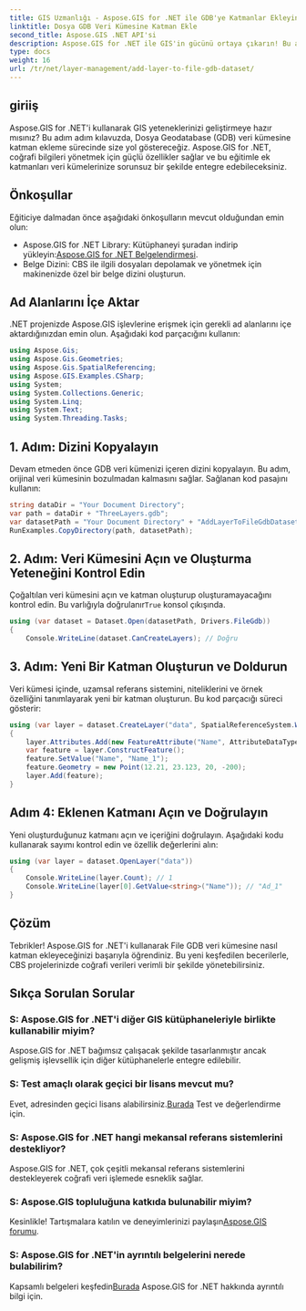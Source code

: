 ```yaml
---
title: GIS Uzmanlığı - Aspose.GIS for .NET ile GDB'ye Katmanlar Ekleyin
linktitle: Dosya GDB Veri Kümesine Katman Ekle
second_title: Aspose.GIS .NET API'si
description: Aspose.GIS for .NET ile GIS'in gücünü ortaya çıkarın! Bu adım adım eğitimde Dosya GDB veri kümelerine nasıl katman ekleneceğini öğrenin. #coğrafi veriler #Aspose #GIS
type: docs
weight: 16
url: /tr/net/layer-management/add-layer-to-file-gdb-dataset/
---
```

## giriiş
Aspose.GIS for .NET'i kullanarak GIS yeteneklerinizi geliştirmeye hazır mısınız? Bu adım adım kılavuzda, Dosya Geodatabase (GDB) veri kümesine katman ekleme sürecinde size yol göstereceğiz. Aspose.GIS for .NET, coğrafi bilgileri yönetmek için güçlü özellikler sağlar ve bu eğitimle ek katmanları veri kümelerinize sorunsuz bir şekilde entegre edebileceksiniz.
## Önkoşullar
Eğiticiye dalmadan önce aşağıdaki önkoşulların mevcut olduğundan emin olun:
-  Aspose.GIS for .NET Library: Kütüphaneyi şuradan indirip yükleyin:[Aspose.GIS for .NET Belgelendirmesi](https://reference.aspose.com/gis/net/).
- Belge Dizini: CBS ile ilgili dosyaları depolamak ve yönetmek için makinenizde özel bir belge dizini oluşturun.
## Ad Alanlarını İçe Aktar
.NET projenizde Aspose.GIS işlevlerine erişmek için gerekli ad alanlarını içe aktardığınızdan emin olun. Aşağıdaki kod parçacığını kullanın:
```csharp
using Aspose.Gis;
using Aspose.Gis.Geometries;
using Aspose.Gis.SpatialReferencing;
using Aspose.GIS.Examples.CSharp;
using System;
using System.Collections.Generic;
using System.Linq;
using System.Text;
using System.Threading.Tasks;
```
## 1. Adım: Dizini Kopyalayın
Devam etmeden önce GDB veri kümenizi içeren dizini kopyalayın. Bu adım, orijinal veri kümesinin bozulmadan kalmasını sağlar. Sağlanan kod pasajını kullanın:
```csharp
string dataDir = "Your Document Directory";
var path = dataDir + "ThreeLayers.gdb";
var datasetPath = "Your Document Directory" + "AddLayerToFileGdbDataset_out.gdb";
RunExamples.CopyDirectory(path, datasetPath);
```
## 2. Adım: Veri Kümesini Açın ve Oluşturma Yeteneğini Kontrol Edin
 Çoğaltılan veri kümesini açın ve katman oluşturup oluşturamayacağını kontrol edin. Bu varlığıyla doğrulanır`True` konsol çıkışında.
```csharp
using (var dataset = Dataset.Open(datasetPath, Drivers.FileGdb))
{
    Console.WriteLine(dataset.CanCreateLayers); // Doğru
```
## 3. Adım: Yeni Bir Katman Oluşturun ve Doldurun
Veri kümesi içinde, uzamsal referans sistemini, niteliklerini ve örnek özelliğini tanımlayarak yeni bir katman oluşturun. Bu kod parçacığı süreci gösterir:
```csharp
using (var layer = dataset.CreateLayer("data", SpatialReferenceSystem.Wgs84))
{
    layer.Attributes.Add(new FeatureAttribute("Name", AttributeDataType.String));
    var feature = layer.ConstructFeature();
    feature.SetValue("Name", "Name_1");
    feature.Geometry = new Point(12.21, 23.123, 20, -200);
    layer.Add(feature);
}
```
## Adım 4: Eklenen Katmanı Açın ve Doğrulayın
Yeni oluşturduğunuz katmanı açın ve içeriğini doğrulayın. Aşağıdaki kodu kullanarak sayımı kontrol edin ve özellik değerlerini alın:
```csharp
using (var layer = dataset.OpenLayer("data"))
{
    Console.WriteLine(layer.Count); // 1
    Console.WriteLine(layer[0].GetValue<string>("Name")); // "Ad_1"
}
```
## Çözüm
Tebrikler! Aspose.GIS for .NET'i kullanarak File GDB veri kümesine nasıl katman ekleyeceğinizi başarıyla öğrendiniz. Bu yeni keşfedilen becerilerle, CBS projelerinizde coğrafi verileri verimli bir şekilde yönetebilirsiniz.
## Sıkça Sorulan Sorular
### S: Aspose.GIS for .NET'i diğer GIS kütüphaneleriyle birlikte kullanabilir miyim?
Aspose.GIS for .NET bağımsız çalışacak şekilde tasarlanmıştır ancak gelişmiş işlevsellik için diğer kütüphanelerle entegre edilebilir.
### S: Test amaçlı olarak geçici bir lisans mevcut mu?
 Evet, adresinden geçici lisans alabilirsiniz.[Burada](https://purchase.aspose.com/temporary-license/) Test ve değerlendirme için.
### S: Aspose.GIS for .NET hangi mekansal referans sistemlerini destekliyor?
Aspose.GIS for .NET, çok çeşitli mekansal referans sistemlerini destekleyerek coğrafi veri işlemede esneklik sağlar.
### S: Aspose.GIS topluluğuna katkıda bulunabilir miyim?
 Kesinlikle! Tartışmalara katılın ve deneyimlerinizi paylaşın[Aspose.GIS forumu](https://forum.aspose.com/c/gis/33).
### S: Aspose.GIS for .NET'in ayrıntılı belgelerini nerede bulabilirim?
 Kapsamlı belgeleri keşfedin[Burada](https://reference.aspose.com/gis/net/) Aspose.GIS for .NET hakkında ayrıntılı bilgi için.
